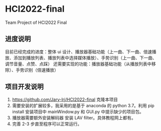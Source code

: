 # HCI2022-final
Team Project of HCI2022 Final
## 进度说明

目前已经完成的进度：整体 ui 设计、播放器基础功能（上一曲、下一曲、倍速播放、添加到播放列表、播放列表中选择媒体播放）、手势识别（上一曲、下一曲、调节音量、点赞、点踩）
还需要实现的功能：播放器基础功能（从播放列表中移除）、手势识别（倍速播放）

## 项目开发说明

1. https://github.com/Jary-lrj/HCI2022-final 克隆本项目
2. 需要安装的扩展较多，我采用的是基于 anaconda 的 python 3.7。利用 pip install 安装项目中 mainWindow.py 和 GUI.py 中提示缺少的项目包。
3. 播放器需要额外安装解码器 安装 LAV filter。具体教程网上都有。
4. 完善 2-3 步直至程序可以正常运行。
